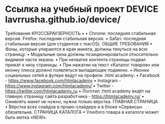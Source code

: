# Ссылка на учебный проект DEVICE lavrrusha.github.io/device/

Требования
КРОССБРАУЗЕРНОСТЬ
•
•
Chrome: последняя стабильная версия.
Firefox: последняя стабильная версия.
• Safari: последняя стабильная версия (для студентов с macOS).
ОБЩИЕ ТРЕБОВАНИЯ
•
Фоны,
которые
упираются в края макета, должны тянуться на всю страницу.
•
Модальные окна должны позиционироваться относительно видимой части экрана.
•
При нехватке контента страницы подвал прижат к низу страницы.
•
При нажатии на текст «Каталог товаров» или иконку плюса должно появляться выпадающее подменю.
•
Иконки социальных сетей в футере ведут на профили .html academy:
• Facebook - https://www.facebook.com/htmlacademy
• Instagram - https://www.instagram.com/htmlacademy/
• Twitter - https://twitter.com/htmlacademy_ru
•
Логотип .html academy ведёт на главную страницу сайта разработчика - https://htmlacademy.ru/
• Оживлять макет не нужно, нужна только вёрстка.
ГЛАВНАЯ СТРАНИЦА
• Вёрстка всех слайдов в промо-слайдере и в блоке «Сервисы» обязательна.
СТРАНИЦА КАТАЛОГА
• Улюбого товара в каталоге может быть метка «NEW».
